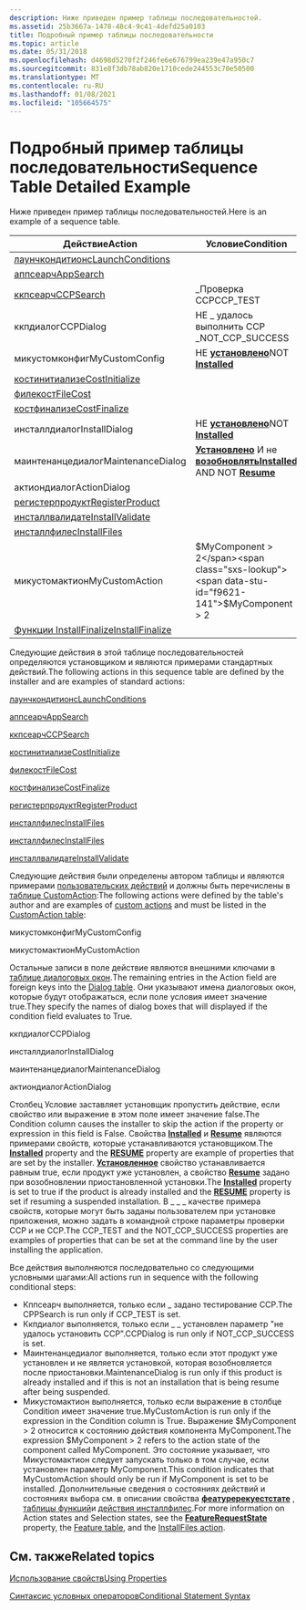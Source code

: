 ```yaml
---
description: Ниже приведен пример таблицы последовательностей.
ms.assetid: 25b3667a-1478-48c4-9c41-4defd25a0103
title: Подробный пример таблицы последовательности
ms.topic: article
ms.date: 05/31/2018
ms.openlocfilehash: d4698d5270f2f246fe6e676799ea239e47a950c7
ms.sourcegitcommit: 831e8f3db78ab820e1710cede244553c70e50500
ms.translationtype: MT
ms.contentlocale: ru-RU
ms.lasthandoff: 01/08/2021
ms.locfileid: "105664575"
---
```

# <a name="sequence-table-detailed-example"></a><span data-ttu-id="f9621-103">Подробный пример таблицы последовательности</span><span class="sxs-lookup"><span data-stu-id="f9621-103">Sequence Table Detailed Example</span></span>

<span data-ttu-id="f9621-104">Ниже приведен пример таблицы последовательностей.</span><span class="sxs-lookup"><span data-stu-id="f9621-104">Here is an example of a sequence table.</span></span>



| <span data-ttu-id="f9621-105">Действие</span><span class="sxs-lookup"><span data-stu-id="f9621-105">Action</span></span>                                          | <span data-ttu-id="f9621-106">Условие</span><span class="sxs-lookup"><span data-stu-id="f9621-106">Condition</span></span>                                                       | <span data-ttu-id="f9621-107">Последовательность</span><span class="sxs-lookup"><span data-stu-id="f9621-107">Sequence</span></span> |
|-------------------------------------------------|-----------------------------------------------------------------|----------|
| [<span data-ttu-id="f9621-108">лаунчкондитионс</span><span class="sxs-lookup"><span data-stu-id="f9621-108">LaunchConditions</span></span>](launchconditions-action.md) |                                                                 |          |
| [<span data-ttu-id="f9621-109">аппсеарч</span><span class="sxs-lookup"><span data-stu-id="f9621-109">AppSearch</span></span>](appsearch-action.md)               |                                                                 | <span data-ttu-id="f9621-110">200</span><span class="sxs-lookup"><span data-stu-id="f9621-110">200</span></span>      |
| [<span data-ttu-id="f9621-111">ккпсеарч</span><span class="sxs-lookup"><span data-stu-id="f9621-111">CCPSearch</span></span>](ccpsearch-action.md)               | <span data-ttu-id="f9621-112">\_Проверка CCP</span><span class="sxs-lookup"><span data-stu-id="f9621-112">CCP\_TEST</span></span>                                                       | <span data-ttu-id="f9621-113">300</span><span class="sxs-lookup"><span data-stu-id="f9621-113">300</span></span>      |
| <span data-ttu-id="f9621-114">ккпдиалог</span><span class="sxs-lookup"><span data-stu-id="f9621-114">CCPDialog</span></span>                                       | <span data-ttu-id="f9621-115">НЕ \_ удалось выполнить CCP \_</span><span class="sxs-lookup"><span data-stu-id="f9621-115">NOT\_CCP\_SUCCESS</span></span>                                               | <span data-ttu-id="f9621-116">400</span><span class="sxs-lookup"><span data-stu-id="f9621-116">400</span></span>      |
| <span data-ttu-id="f9621-117">микустомконфиг</span><span class="sxs-lookup"><span data-stu-id="f9621-117">MyCustomConfig</span></span>                                  | <span data-ttu-id="f9621-118">НЕ [ **установлено**](installed.md)</span><span class="sxs-lookup"><span data-stu-id="f9621-118">NOT [**Installed**](installed.md)</span></span>                              | <span data-ttu-id="f9621-119">500</span><span class="sxs-lookup"><span data-stu-id="f9621-119">500</span></span>      |
| [<span data-ttu-id="f9621-120">костинитиализе</span><span class="sxs-lookup"><span data-stu-id="f9621-120">CostInitialize</span></span>](costinitialize-action.md)     |                                                                 | <span data-ttu-id="f9621-121">600</span><span class="sxs-lookup"><span data-stu-id="f9621-121">600</span></span>      |
| [<span data-ttu-id="f9621-122">филекост</span><span class="sxs-lookup"><span data-stu-id="f9621-122">FileCost</span></span>](filecost-action.md)                 |                                                                 | <span data-ttu-id="f9621-123">700</span><span class="sxs-lookup"><span data-stu-id="f9621-123">700</span></span>      |
| [<span data-ttu-id="f9621-124">костфинализе</span><span class="sxs-lookup"><span data-stu-id="f9621-124">CostFinalize</span></span>](costfinalize-action.md)         |                                                                 | <span data-ttu-id="f9621-125">800</span><span class="sxs-lookup"><span data-stu-id="f9621-125">800</span></span>      |
| <span data-ttu-id="f9621-126">инсталлдиалог</span><span class="sxs-lookup"><span data-stu-id="f9621-126">InstallDialog</span></span>                                   | <span data-ttu-id="f9621-127">НЕ [ **установлено**](installed.md)</span><span class="sxs-lookup"><span data-stu-id="f9621-127">NOT [**Installed**](installed.md)</span></span>                              | <span data-ttu-id="f9621-128">900</span><span class="sxs-lookup"><span data-stu-id="f9621-128">900</span></span>      |
| <span data-ttu-id="f9621-129">маинтенанцедиалог</span><span class="sxs-lookup"><span data-stu-id="f9621-129">MaintenanceDialog</span></span>                               | <span data-ttu-id="f9621-130">[**Установлено**](installed.md) И не [ **возобновлять**](resume.md)</span><span class="sxs-lookup"><span data-stu-id="f9621-130">[**Installed**](installed.md) AND NOT [**Resume**](resume.md)</span></span> | <span data-ttu-id="f9621-131">1000</span><span class="sxs-lookup"><span data-stu-id="f9621-131">1000</span></span>     |
| <span data-ttu-id="f9621-132">актиондиалог</span><span class="sxs-lookup"><span data-stu-id="f9621-132">ActionDialog</span></span>                                    |                                                                 | <span data-ttu-id="f9621-133">1100</span><span class="sxs-lookup"><span data-stu-id="f9621-133">1100</span></span>     |
| [<span data-ttu-id="f9621-134">регистерпродукт</span><span class="sxs-lookup"><span data-stu-id="f9621-134">RegisterProduct</span></span>](registerproduct-action.md)   |                                                                 | <span data-ttu-id="f9621-135">1200</span><span class="sxs-lookup"><span data-stu-id="f9621-135">1200</span></span>     |
| [<span data-ttu-id="f9621-136">инсталлвалидате</span><span class="sxs-lookup"><span data-stu-id="f9621-136">InstallValidate</span></span>](installvalidate-action.md)   |                                                                 | <span data-ttu-id="f9621-137">1300</span><span class="sxs-lookup"><span data-stu-id="f9621-137">1300</span></span>     |
| [<span data-ttu-id="f9621-138">инсталлфилес</span><span class="sxs-lookup"><span data-stu-id="f9621-138">InstallFiles</span></span>](installfiles-action.md)         |                                                                 | <span data-ttu-id="f9621-139">1400</span><span class="sxs-lookup"><span data-stu-id="f9621-139">1400</span></span>     |
| <span data-ttu-id="f9621-140">микустомактион</span><span class="sxs-lookup"><span data-stu-id="f9621-140">MyCustomAction</span></span>                                  | <span data-ttu-id="f9621-141">$MyComponent > 2</span><span class="sxs-lookup"><span data-stu-id="f9621-141">$MyComponent > 2</span></span>                                             | <span data-ttu-id="f9621-142">1500</span><span class="sxs-lookup"><span data-stu-id="f9621-142">1500</span></span>     |
| [<span data-ttu-id="f9621-143">Функции InstallFinalize</span><span class="sxs-lookup"><span data-stu-id="f9621-143">InstallFinalize</span></span>](installfinalize-action.md)   |                                                                 | <span data-ttu-id="f9621-144">1600</span><span class="sxs-lookup"><span data-stu-id="f9621-144">1600</span></span>     |



 

<span data-ttu-id="f9621-145">Следующие действия в этой таблице последовательностей определяются установщиком и являются примерами стандартных действий.</span><span class="sxs-lookup"><span data-stu-id="f9621-145">The following actions in this sequence table are defined by the installer and are examples of standard actions:</span></span>

[<span data-ttu-id="f9621-146">лаунчкондитионс</span><span class="sxs-lookup"><span data-stu-id="f9621-146">LaunchConditions</span></span>](launchconditions-action.md)

 

[<span data-ttu-id="f9621-147">аппсеарч</span><span class="sxs-lookup"><span data-stu-id="f9621-147">AppSearch</span></span>](appsearch-action.md)

 

[<span data-ttu-id="f9621-148">ккпсеарч</span><span class="sxs-lookup"><span data-stu-id="f9621-148">CCPSearch</span></span>](ccpsearch-action.md)

 

[<span data-ttu-id="f9621-149">костинитиализе</span><span class="sxs-lookup"><span data-stu-id="f9621-149">CostInitialize</span></span>](costinitialize-action.md)

 

[<span data-ttu-id="f9621-150">филекост</span><span class="sxs-lookup"><span data-stu-id="f9621-150">FileCost</span></span>](filecost-action.md)

 

[<span data-ttu-id="f9621-151">костфинализе</span><span class="sxs-lookup"><span data-stu-id="f9621-151">CostFinalize</span></span>](costfinalize-action.md)

 

[<span data-ttu-id="f9621-152">регистерпродукт</span><span class="sxs-lookup"><span data-stu-id="f9621-152">RegisterProduct</span></span>](registerproduct-action.md)

 

[<span data-ttu-id="f9621-153">инсталлфилес</span><span class="sxs-lookup"><span data-stu-id="f9621-153">InstallFiles</span></span>](installfiles-action.md)

 

[<span data-ttu-id="f9621-154">инсталлфилес</span><span class="sxs-lookup"><span data-stu-id="f9621-154">InstallFiles</span></span>](installfiles-action.md)

 

[<span data-ttu-id="f9621-155">инсталлвалидате</span><span class="sxs-lookup"><span data-stu-id="f9621-155">InstallValidate</span></span>](installvalidate-action.md)

<span data-ttu-id="f9621-156">Следующие действия были определены автором таблицы и являются примерами [пользовательских действий](custom-actions.md) и должны быть перечислены в [таблице CustomAction](customaction-table.md):</span><span class="sxs-lookup"><span data-stu-id="f9621-156">The following actions were defined by the table's author and are examples of [custom actions](custom-actions.md) and must be listed in the [CustomAction table](customaction-table.md):</span></span>

<span data-ttu-id="f9621-157">микустомконфиг</span><span class="sxs-lookup"><span data-stu-id="f9621-157">MyCustomConfig</span></span>

 

<span data-ttu-id="f9621-158">микустомактион</span><span class="sxs-lookup"><span data-stu-id="f9621-158">MyCustomAction</span></span>

<span data-ttu-id="f9621-159">Остальные записи в поле действие являются внешними ключами в [таблице диалоговых окон](dialog-table.md).</span><span class="sxs-lookup"><span data-stu-id="f9621-159">The remaining entries in the Action field are foreign keys into the [Dialog table](dialog-table.md).</span></span> <span data-ttu-id="f9621-160">Они указывают имена диалоговых окон, которые будут отображаться, если поле условия имеет значение true.</span><span class="sxs-lookup"><span data-stu-id="f9621-160">They specify the names of dialog boxes that will displayed if the condition field evaluates to True.</span></span>

<span data-ttu-id="f9621-161">ккпдиалог</span><span class="sxs-lookup"><span data-stu-id="f9621-161">CCPDialog</span></span>

 

<span data-ttu-id="f9621-162">инсталлдиалог</span><span class="sxs-lookup"><span data-stu-id="f9621-162">InstallDialog</span></span>

 

<span data-ttu-id="f9621-163">маинтенанцедиалог</span><span class="sxs-lookup"><span data-stu-id="f9621-163">MaintenanceDialog</span></span>

 

<span data-ttu-id="f9621-164">актиондиалог</span><span class="sxs-lookup"><span data-stu-id="f9621-164">ActionDialog</span></span>

<span data-ttu-id="f9621-165">Столбец Условие заставляет установщик пропустить действие, если свойство или выражение в этом поле имеет значение false.</span><span class="sxs-lookup"><span data-stu-id="f9621-165">The Condition column causes the installer to skip the action if the property or expression in this field is False.</span></span> <span data-ttu-id="f9621-166">Свойства [**Installed**](installed.md) и [**Resume**](resume.md) являются примерами свойств, которые устанавливаются установщиком.</span><span class="sxs-lookup"><span data-stu-id="f9621-166">The [**Installed**](installed.md) property and the [**RESUME**](resume.md) property are example of properties that are set by the installer.</span></span> <span data-ttu-id="f9621-167">[**Установленное**](installed.md) свойство устанавливается равным true, если продукт уже установлен, а свойство [**Resume**](resume.md) задано при возобновлении приостановленной установки.</span><span class="sxs-lookup"><span data-stu-id="f9621-167">The [**Installed**](installed.md) property is set to true if the product is already installed and the [**RESUME**](resume.md) property is set if resuming a suspended installation.</span></span> <span data-ttu-id="f9621-168">В \_ \_ \_ качестве примера свойств, которые могут быть заданы пользователем при установке приложения, можно задать в командной строке параметры проверки CCP и не CCP.</span><span class="sxs-lookup"><span data-stu-id="f9621-168">The CCP\_TEST and the NOT\_CCP\_SUCCESS properties are examples of properties that can be set at the command line by the user installing the application.</span></span>

<span data-ttu-id="f9621-169">Все действия выполняются последовательно со следующими условными шагами:</span><span class="sxs-lookup"><span data-stu-id="f9621-169">All actions run in sequence with the following conditional steps:</span></span>

-   <span data-ttu-id="f9621-170">Кппсеарч выполняется, только если \_ задано тестирование CCP.</span><span class="sxs-lookup"><span data-stu-id="f9621-170">The CPPSearch is run only if CCP\_TEST is set.</span></span>
-   <span data-ttu-id="f9621-171">Ккпдиалог выполняется, только если \_ \_ установлен параметр "не удалось установить CCP".</span><span class="sxs-lookup"><span data-stu-id="f9621-171">CCPDialog is run only if NOT\_CCP\_SUCCESS is set.</span></span>
-   <span data-ttu-id="f9621-172">Маинтенанцедиалог выполняется, только если этот продукт уже установлен и не является установкой, которая возобновляется после приостановки.</span><span class="sxs-lookup"><span data-stu-id="f9621-172">MaintenanceDialog is run only if this product is already installed and if this is not an installation that is being resume after being suspended.</span></span>
-   <span data-ttu-id="f9621-173">Микустомактион выполняется, только если выражение в столбце Condition имеет значение true.</span><span class="sxs-lookup"><span data-stu-id="f9621-173">MyCustomAction is run only if the expression in the Condition column is True.</span></span> <span data-ttu-id="f9621-174">Выражение $MyComponent > 2 относится к состоянию действия компонента MyComponent.</span><span class="sxs-lookup"><span data-stu-id="f9621-174">The expression $MyComponent > 2 refers to the action state of the component called MyComponent.</span></span> <span data-ttu-id="f9621-175">Это состояние указывает, что Микустомактион следует запускать только в том случае, если установлен параметр MyComponent.</span><span class="sxs-lookup"><span data-stu-id="f9621-175">This condition indicates that MyCustomAction should only be run if MyComponent is set to be installed.</span></span> <span data-ttu-id="f9621-176">Дополнительные сведения о состояниях действий и состояниях выбора см. в описании свойства [**феатуререкуестстате**](session-featurerequeststate.md) , [таблицы функций](feature-table.md)и [действия инсталлфилес](installfiles-action.md).</span><span class="sxs-lookup"><span data-stu-id="f9621-176">For more information on Action states and Selection states, see the [**FeatureRequestState**](session-featurerequeststate.md) property, the [Feature table](feature-table.md), and the [InstallFiles action](installfiles-action.md).</span></span>

## <a name="related-topics"></a><span data-ttu-id="f9621-177">См. также</span><span class="sxs-lookup"><span data-stu-id="f9621-177">Related topics</span></span>

<dl> <dt>

[<span data-ttu-id="f9621-178">Использование свойств</span><span class="sxs-lookup"><span data-stu-id="f9621-178">Using Properties</span></span>](using-properties.md)
</dt> <dt>

[<span data-ttu-id="f9621-179">Синтаксис условных операторов</span><span class="sxs-lookup"><span data-stu-id="f9621-179">Conditional Statement Syntax</span></span>](conditional-statement-syntax.md)
</dt> </dl>

 

 



